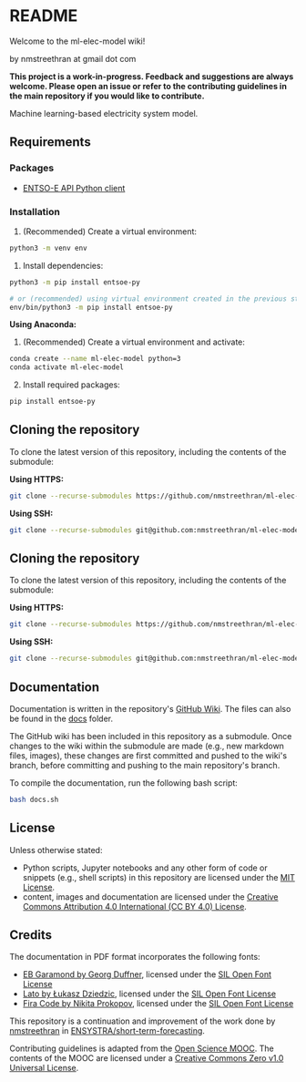 # README

Welcome to the ml-elec-model wiki!

by nmstreethran at gmail dot com

**This project is a work-in-progress. Feedback and suggestions are always welcome. Please open an issue or refer to the contributing guidelines in the main repository if you would like to contribute.**

Machine learning-based electricity system model.

## Requirements

### Packages

- [ENTSO-E API Python client](https://github.com/EnergieID/entsoe-py)

### Installation

1. (Recommended) Create a virtual environment:

```sh
python3 -m venv env
```

1. Install dependencies:

```sh
python3 -m pip install entsoe-py

# or (recommended) using virtual environment created in the previous step
env/bin/python3 -m pip install entsoe-py
```

**Using Anaconda:**

1. (Recommended) Create a virtual environment and activate:

```sh
conda create --name ml-elec-model python=3
conda activate ml-elec-model
```

2. Install required packages:

```sh
pip install entsoe-py
```

## Cloning the repository

To clone the latest version of this repository, including the contents of the submodule:

**Using HTTPS:**

```sh
git clone --recurse-submodules https://github.com/nmstreethran/ml-elec-model.git
```

**Using SSH:**

```sh
git clone --recurse-submodules git@github.com:nmstreethran/ml-elec-model.git
```

## Cloning the repository

To clone the latest version of this repository, including the contents of the submodule:

**Using HTTPS:**

```sh
git clone --recurse-submodules https://github.com/nmstreethran/ml-elec-model.git
```

**Using SSH:**

```sh
git clone --recurse-submodules git@github.com:nmstreethran/ml-elec-model.git
```

## Documentation

Documentation is written in the repository's [GitHub Wiki](https://github.com/nmstreethran/ml-elec-model/wiki). The files can also be found in the [docs](docs/) folder.

The GitHub wiki has been included in this repository as a submodule. Once changes to the wiki within the submodule are made (e.g., new markdown files, images), these changes are first committed and pushed to the wiki's branch, before committing and pushing to the main repository's branch.

To compile the documentation, run the following bash script:

```sh
bash docs.sh
```

## License

Unless otherwise stated:

- Python scripts, Jupyter notebooks and any other form of code or snippets (e.g., shell scripts) in this repository are licensed under the [MIT License](https://opensource.org/licenses/MIT).
- content, images and documentation are licensed under the [Creative Commons Attribution 4.0 International (CC BY 4.0) License](https://creativecommons.org/licenses/by/4.0/).

## Credits

The documentation in PDF format incorporates the following fonts:

- [EB Garamond by Georg Duffner](https://fonts.google.com/specimen/EB+Garamond), licensed under the [SIL Open Font License](http://scripts.sil.org/cms/scripts/page.php?site_id=nrsi&id=OFL_web)
- [Lato by Łukasz Dziedzic](https://fonts.google.com/specimen/Lato), licensed under the [SIL Open Font License](http://scripts.sil.org/cms/scripts/page.php?site_id=nrsi&id=OFL_web)
- [Fira Code by Nikita Prokopov](https://github.com/tonsky/FiraCode), licensed under the [SIL Open Font License](http://scripts.sil.org/cms/scripts/page.php?site_id=nrsi&id=OFL_web)

This repository is a continuation and improvement of the work done by [nmstreethran](https://github.com/nmstreethran) in [ENSYSTRA/short-term-forecasting](https://github.com/ENSYSTRA/short-term-forecasting).

Contributing guidelines is adapted from the [Open Science MOOC](https://github.com/OpenScienceMOOC/Module-5-Open-Research-Software-and-Open-Source). The contents of the MOOC are licensed under a [Creative Commons Zero v1.0 Universal License](https://creativecommons.org/publicdomain/zero/1.0/).
